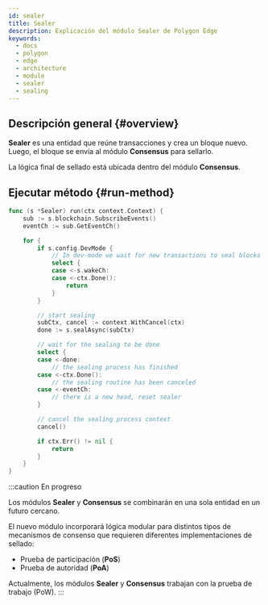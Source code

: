 ```yaml
---
id: sealer
title: Sealer
description: Explicación del módulo Sealer de Polygon Edge
keywords:
  - docs
  - polygon
  - edge
  - architecture
  - module
  - sealer
  - sealing
---
```


## Descripción general {#overview}

**Sealer** es una entidad que reúne transacciones y crea un bloque nuevo.<br />
Luego, el bloque se envía al módulo **Consensus** para sellarlo.

La lógica final de sellado está ubicada dentro del módulo **Consensus**.

## Ejecutar método {#run-method}

````go title="sealer/sealer.go"
func (s *Sealer) run(ctx context.Context) {
	sub := s.blockchain.SubscribeEvents()
	eventCh := sub.GetEventCh()

	for {
		if s.config.DevMode {
			// In dev-mode we wait for new transactions to seal blocks
			select {
			case <-s.wakeCh:
			case <-ctx.Done():
				return
			}
		}

		// start sealing
		subCtx, cancel := context.WithCancel(ctx)
		done := s.sealAsync(subCtx)

		// wait for the sealing to be done
		select {
		case <-done:
			// the sealing process has finished
		case <-ctx.Done():
			// the sealing routine has been canceled
		case <-eventCh:
			// there is a new head, reset sealer
		}

		// cancel the sealing process context
		cancel()

		if ctx.Err() != nil {
			return
		}
	}
}
````

:::caution En progreso

Los módulos **Sealer** y **Consensus** se combinarán en una sola entidad en un futuro cercano.

El nuevo módulo incorporará lógica modular para distintos tipos de mecanismos de consenso que requieren diferentes implementaciones de sellado:
* Prueba de participación (**PoS**)
* Prueba de autoridad (**PoA**)

Actualmente, los módulos **Sealer** y **Consensus** trabajan con la prueba de trabajo (PoW).
:::